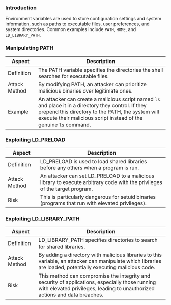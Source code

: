 ### **Introduction**

Environment variables are used to store configuration settings and system information, such as paths to executable files, user preferences, and system directories. Common examples include `PATH`, `HOME`, and `LD_LIBRARY_PATH`.

### **Manipulating PATH**

| Aspect | Description |
| --- | --- |
| Definition | The PATH variable specifies the directories the shell searches for executable files. |
| Attack Method | By modifying PATH, an attacker can prioritize malicious binaries over legitimate ones. |
| Example | An attacker can create a malicious script named `ls` and place it in a directory they control. If they prepend this directory to the PATH, the system will execute their malicious script instead of the genuine `ls` command. |

### **Exploiting LD_PRELOAD**

| Aspect | Description |
| --- | --- |
| Definition | LD_PRELOAD is used to load shared libraries before any others when a program is run. |
| Attack Method | An attacker can set LD_PRELOAD to a malicious library to execute arbitrary code with the privileges of the target program. |
| Risk | This is particularly dangerous for setuid binaries (programs that run with elevated privileges). |

### **Exploiting LD_LIBRARY_PATH**

| Aspect | Description |
| --- | --- |
| Definition | LD_LIBRARY_PATH specifies directories to search for shared libraries. |
| Attack Method | By adding a directory with malicious libraries to this variable, an attacker can manipulate which libraries are loaded, potentially executing malicious code. |
| Risk | This method can compromise the integrity and security of applications, especially those running with elevated privileges, leading to unauthorized actions and data breaches. |